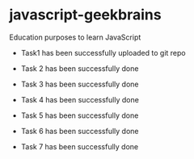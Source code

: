 # javascript-geekbrains
Education purposes to learn JavaScript

- Task1 has been successfully uploaded to git repo

- Task 2 has been successfully done

- Task 3 has been successfully done

- Task 4 has been successfully done

- Task 5 has been successfully done

- Task 6 has been successfully done

- Task 7 has been successfully done